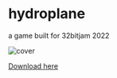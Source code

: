 # hydroplane
a game built for 32bitjam 2022

![cover](https://user-images.githubusercontent.com/1291012/199077593-0a984e72-49f0-4d41-af35-88d08a6dd896.png)

[Download here](https://ninjacharlie.itch.io/hydroplane)
